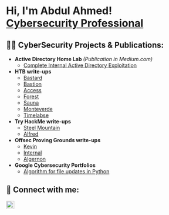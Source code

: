 <h1>Hi, I'm Abdul Ahmed! <br/> <a href="https://www.linkedin.com/in/abdulahmed-mba/">Cybersecurity Professional</a>

<h2>👨‍💻 CyberSecurity Projects & Publications:</h2>

- <b>Active Directory Home Lab </b><I>(Publication in Medium.com)</i>
  - [Complete Internal Active Directory Exploitation](https://medium.com/@farhiaqueen20/complete-internal-active-directory-exploitation-2629d7fc90fd)
- <b>HTB write-ups</b>
  - [Bastard](https://github.com/duaale/HTB-Write-ups/tree/main/Bastard)
  - [Bastion](https://github.com/duaale/HTB-Write-ups/tree/main/Bastion)
  - [Access](https://github.com/duaale/HTB-Write-ups/tree/main/Access) 
  - [Forest](https://github.com/) 
  - [Sauna](https://github.com/) 
  - [Monteverde](https://github.com/) 
  - [Timelabse](https://github.com/) 
- <b>Try HackMe write-ups</b>
  - [Steel Mountain](https://github.com/)
  - [Alfred](https://github.com/)
- <b>Offsec Proving Grounds write-ups</b>
  - [Kevin](https://github.com/)
  - [Internal](https://github.com/)
  - [Algernon](https://github.com/)
- <b>Google Cybersecurity Portfolios</b>
  - [Algorithm for file updates in Python ](https://github.com/)


<h2> 🤳 Connect with me:</h2>

[<img align="left" alt="JoshMadakor | LinkedIn" width="22px" src="https://cdn.jsdelivr.net/npm/simple-icons@v3/icons/linkedin.svg" />][linkedin]


[twitter]: https://twitter.com/
[youtube]: https://www.youtube.com/
[instagram]: https://www.instagram.com/
[linkedin]: https://www.linkedin.com/in/abdulahmed-mba/

<!--
**duaale** is a ✨ _special_ ✨ repository because its `README.md` (this file) appears on your GitHub profile.

Here are some ideas to get you started:

- 🔭 I’m currently working on ...
- 🌱 I’m currently learning ...
- 👯 I’m looking to collaborate on ...
- 🤔 I’m looking for help with ...
- 💬 Ask me about ...
- 📫 How to reach me: ...
- 😄 Pronouns: ...
- ⚡ Fun fact: ...
-->
